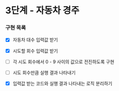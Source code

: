 # 3단계 - 자동차 경주

### 구현 목록
- [x] 자동차 대수 입력값 받기
- [x] 시도할 회수 입력값 받기
- [ ] 각 시도 회수에서 0 - 9 사이의 값으로 전진하도록 구현
- [ ] 시도 회수만큼 실행 결과 나타내기
- [x] 입력값 받는 코드와 실행 결과 나타내는 로직 분리하기



